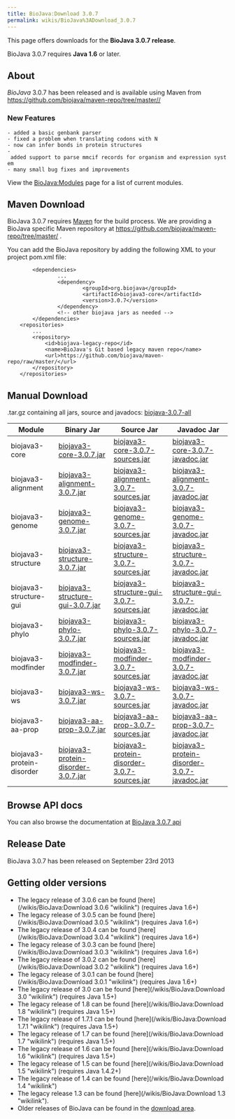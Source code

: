 ```yaml
---
title: BioJava:Download 3.0.7
permalink: wikis/BioJava%3ADownload_3.0.7
---
```


This page offers downloads for the <b>BioJava 3.0.7 release</b>.

BioJava 3.0.7 requires <b>Java 1.6</b> or later.

About
-----

*BioJava* 3.0.7 has been released and is available using Maven from
[<https://github.com/biojava/maven-repo/tree/master//>](https://github.com/biojava/maven-repo/tree/master/)

### New Features

`- added a basic genbank parser`  
`- fixed a problem when translating codons with N`  
`- now can infer bonds in protein structures`  
`- added support to parse mmcif records for organism and expression system`  
`- many small bug fixes and improvements`

View the <BioJava:Modules> page for a list of current modules.

Maven Download
--------------

BioJava 3.0.7 requires [Maven](http://maven.apache.org/) for the build
process. We are providing a BioJava specific Maven repository at
<https://github.com/biojava/maven-repo/tree/master/> .

You can add the BioJava repository by adding the following XML to your
project pom.xml file:

            <dependencies>
                    ...
                    <dependency>
                            <groupId>org.biojava</groupId>
                            <artifactId>biojava3-core</artifactId>
                            <version>3.0.7</version>
                    </dependency>
                    <!-- other biojava jars as needed -->
            </dependencies>
        <repositories>
            ...
            <repository>
                <id>biojava-legacy-repo</id>
                <name>BioJava's Git based legacy maven repo</name>
                <url>https://github.com/biojava/maven-repo/raw/master/</url>
            </repository>
        </repositories>

Manual Download
---------------

.tar.gz containing all jars, source and javadocs:
[biojava-3.0.7-all](http://biojava.org/download/bj3.0.7/biojava-3.0.7-all.tar.gz)

| Module                    | Binary Jar                                                                                                                                               | Source Jar                                                                                                                                                               | Javadoc Jar                                                                                                                                                              |
|---------------------------|----------------------------------------------------------------------------------------------------------------------------------------------------------|--------------------------------------------------------------------------------------------------------------------------------------------------------------------------|--------------------------------------------------------------------------------------------------------------------------------------------------------------------------|
| biojava3-core             | [biojava3-core-3.0.7.jar](http://biojava.org/download/maven/org/biojava/biojava3-core/3.0.7/biojava3-core-3.0.7.jar)                                     | [biojava3-core-3.0.7-sources.jar](http://biojava.org/download/maven/org/biojava/biojava3-core/3.0.7/biojava3-core-3.0.7-sources.jar)                                     | [biojava3-core-3.0.7-javadoc.jar](http://biojava.org/download/maven/org/biojava/biojava3-core/3.0.7/biojava3-core-3.0.7-javadoc.jar)                                     |
| biojava3-alignment        | [biojava3-alignment-3.0.7.jar](http://biojava.org/download/maven/org/biojava/biojava3-alignment/3.0.7/biojava3-alignment-3.0.7.jar)                      | [biojava3-alignment-3.0.7-sources.jar](http://biojava.org/download/maven/org/biojava/biojava3-alignment/3.0.7/biojava3-alignment-3.0.7-sources.jar)                      | [biojava3-alignment-3.0.7-javadoc.jar](http://biojava.org/download/maven/org/biojava/biojava3-alignment/3.0.7/biojava3-alignment-3.0.7-javadoc.jar)                      |
| biojava3-genome           | [biojava3-genome-3.0.7.jar](http://biojava.org/download/maven/org/biojava/biojava3-genome/3.0.7/biojava3-genome-3.0.7.jar)                               | [biojava3-genome-3.0.7-sources.jar](http://biojava.org/download/maven/org/biojava/biojava3-genome/3.0.7/biojava3-genome-3.0.7-sources.jar)                               | [biojava3-genome-3.0.7-javadoc.jar](http://biojava.org/download/maven/org/biojava/biojava3-genome/3.0.7/biojava3-genome-3.0.7-javadoc.jar)                               |
| biojava3-structure        | [biojava3-structure-3.0.7.jar](http://biojava.org/download/maven/org/biojava/biojava3-structure/3.0.7/biojava3-structure-3.0.7.jar)                      | [biojava3-structure-3.0.7-sources.jar](http://biojava.org/download/maven/org/biojava/biojava3-structure/3.0.7/biojava3-structure-3.0.7-sources.jar)                      | [biojava3-structure-3.0.7-javadoc.jar](http://biojava.org/download/maven/org/biojava/biojava3-structure/3.0.7/biojava3-structure-3.0.7-javadoc.jar)                      |
| biojava3-structure-gui    | [biojava3-structure-gui-3.0.7.jar](http://biojava.org/download/maven/org/biojava/biojava3-structure-gui/3.0.7/biojava3-structure-gui-3.0.7.jar)          | [biojava3-structure-gui-3.0.7-sources.jar](http://biojava.org/download/maven/org/biojava/biojava3-structure-gui/3.0.7/biojava3-structure-gui-3.0.7-sources.jar)          | [biojava3-structure-gui-3.0.7-javadoc.jar](http://biojava.org/download/maven/org/biojava/biojava3-structure-gui/3.0.7/biojava3-structure-gui-3.0.7-javadoc.jar)          |
| biojava3-phylo            | [biojava3-phylo-3.0.7.jar](http://biojava.org/download/maven/org/biojava/biojava3-phylo/3.0.7/biojava3-phylo-3.0.7.jar)                                  | [biojava3-phylo-3.0.7-sources.jar](http://biojava.org/download/maven/org/biojava/biojava3-phylo/3.0.7/biojava3-phylo-3.0.7-sources.jar)                                  | [biojava3-phylo-3.0.7-javadoc.jar](http://biojava.org/download/maven/org/biojava/biojava3-phylo/3.0.7/biojava3-phylo-3.0.7-javadoc.jar)                                  |
| biojava3-modfinder        | [biojava3-modfinder-3.0.7.jar](http://biojava.org/download/maven/org/biojava/biojava3-modfinder/3.0.7/biojava3-modfinder-3.0.7.jar)                      | [biojava3-modfinder-3.0.7-sources.jar](http://biojava.org/download/maven/org/biojava/biojava3-modfinder/3.0.7/biojava3-modfinder-3.0.7-sources.jar)                      | [biojava3-modfinder-3.0.7-javadoc.jar](http://biojava.org/download/maven/org/biojava/biojava3-modfinder/3.0.7/biojava3-modfinder-3.0.7-javadoc.jar)                      |
| biojava3-ws               | [biojava3-ws-3.0.7.jar](http://biojava.org/download/maven/org/biojava/biojava3-ws/3.0.7/biojava3-ws-3.0.7.jar)                                           | [biojava3-ws-3.0.7-sources.jar](http://biojava.org/download/maven/org/biojava/biojava3-ws/3.0.7/biojava3-ws-3.0.7-sources.jar)                                           | [biojava3-ws-3.0.7-javadoc.jar](http://biojava.org/download/maven/org/biojava/biojava3-ws/3.0.7/biojava3-ws-3.0.7-javadoc.jar)                                           |
| biojava3-aa-prop          | [biojava3-aa-prop-3.0.7.jar](http://biojava.org/download/maven/org/biojava/biojava3-aa-prop/3.0.7/biojava3-aa-prop-3.0.7.jar)                            | [biojava3-aa-prop-3.0.7-sources.jar](http://biojava.org/download/maven/org/biojava/biojava3-aa-prop/3.0.7/biojava3-aa-prop-3.0.7-sources.jar)                            | [biojava3-aa-prop-3.0.7-javadoc.jar](http://biojava.org/download/maven/org/biojava/biojava3-aa-prop/3.0.7/biojava3-aa-prop-3.0.7-javadoc.jar)                            |
| biojava3-protein-disorder | [biojava3-protein-disorder-3.0.7.jar](http://biojava.org/download/maven/org/biojava/biojava3-protein-disorder/3.0.7/biojava3-protein-disorder-3.0.7.jar) | [biojava3-protein-disorder-3.0.7-sources.jar](http://biojava.org/download/maven/org/biojava/biojava3-protein-disorder/3.0.7/biojava3-protein-disorder-3.0.7-sources.jar) | [biojava3-protein-disorder-3.0.7-javadoc.jar](http://biojava.org/download/maven/org/biojava/biojava3-protein-disorder/3.0.7/biojava3-protein-disorder-3.0.7-javadoc.jar) |

Browse API docs
---------------

You can also browse the documentation at [BioJava 3.0.7
api](http://www.biojava.org/docs/api3.0.7/)

Release Date
------------

BioJava 3.0.7 has been released on September 23rd 2013

Getting older versions
----------------------

-   The legacy release of 3.0.6 can be found
    [here](/wikis/BioJava:Download 3.0.6 "wikilink") (requires Java 1.6+)
-   The legacy release of 3.0.5 can be found
    [here](/wikis/BioJava:Download 3.0.5 "wikilink") (requires Java 1.6+)
-   The legacy release of 3.0.4 can be found
    [here](/wikis/BioJava:Download 3.0.4 "wikilink") (requires Java 1.6+)
-   The legacy release of 3.0.3 can be found
    [here](/wikis/BioJava:Download 3.0.3 "wikilink") (requires Java 1.6+)
-   The legacy release of 3.0.2 can be found
    [here](/wikis/BioJava:Download 3.0.2 "wikilink") (requires Java 1.6+)
-   The legacy release of 3.0.1 can be found
    [here](/wikis/BioJava:Download 3.0.1 "wikilink") (requires Java 1.6+)
-   The legacy release of 3.0 can be found
    [here](/wikis/BioJava:Download 3.0 "wikilink") (requires Java 1.5+)
-   The legacy release of 1.8 can be found
    [here](/wikis/BioJava:Download 1.8 "wikilink") (requires Java 1.5+)
-   The legacy release of 1.7.1 can be found
    [here](/wikis/BioJava:Download 1.7.1 "wikilink") (requires Java 1.5+)
-   The legacy release of 1.7 can be found
    [here](/wikis/BioJava:Download 1.7 "wikilink") (requires Java 1.5+)
-   The legacy release of 1.6 can be found
    [here](/wikis/BioJava:Download 1.6 "wikilink") (requires Java 1.5+)
-   The legacy release of 1.5 can be found
    [here](/wikis/BioJava:Download 1.5 "wikilink") (requires Java 1.4.2+)
-   The legacy release of 1.4 can be found
    [here](/wikis/BioJava:Download 1.4 "wikilink")
-   The legacy release 1.3 can be found
    [here](/wikis/BioJava:Download 1.3 "wikilink").
-   Older releases of BioJava can be found in the [download
    area](http://www.biojava.org/download/).

